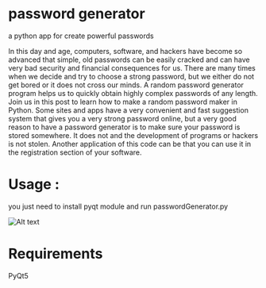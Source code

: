 password generator
========
a python app for create powerful passwords

In this day and age, computers, software, and hackers have become so advanced that simple, old passwords can be easily cracked and can have very bad security and financial consequences for us. There are many times when we decide and try to choose a strong password, but we either do not get bored or it does not cross our minds. A random password generator program helps us to quickly obtain highly complex passwords of any length. Join us in this post to learn how to make a random password maker in Python.
Some sites and apps have a very convenient and fast suggestion system that gives you a very strong password online, but a very good reason to have a password generator is to make sure your password is stored somewhere. It does not and the development of programs or hackers is not stolen. Another application of this code can be that you can use it in the registration section of your software.

Usage :
=======
you just need to install pyqt module and run passwordGenerator.py

![Alt text](https://i.postimg.cc/76TjPG6M/passGen.png?raw=true "passGen")

Requirements
============
PyQt5
